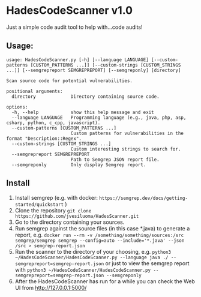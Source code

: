 # HadesCodeScanner v1.0

Just a simple code audit tool to help with...code audits!


## Usage:

```
usage: HadesCodeScanner.py [-h] [--language LANGUAGE] [--custom-patterns [CUSTOM_PATTERNS ...]] [--custom-strings [CUSTOM_STRINGS ...]] [--semgrepreport SEMGREPREPORT] [--semgreponly] [directory]

Scan source code for potential vulnerabilities.

positional arguments:
  directory             Directory containing source code.

options:
  -h, --help            show this help message and exit
  --language LANGUAGE   Programming language (e.g., java, php, asp, csharp, python, c_cpp, javascript).
  --custom-patterns [CUSTOM_PATTERNS ...]
                        Custom patterns for vulnerabilities in the format "Description::Regex".
  --custom-strings [CUSTOM_STRINGS ...]
                        Custom interesting strings to search for.
  --semgrepreport SEMGREPREPORT
                        Path to Semgrep JSON report file.
  --semgreponly         Only display Semgrep report.

```

## Install

1. Install semgrep (e.g. with docker: ```https://semgrep.dev/docs/getting-started/quickstart``` )
2. Clone the repository ```git clone https://github.com/jvesiluoma/HadesScanner.git```
3. Go to the directory containing your sources.
4. Run semgrep against the source files (in this case *.java) to generate a report, e.g. ```docker run --rm -v /something/something/sources:/src semgrep/semgrep semgrep --config=auto --include='*.java' --json /src > semgrep-report.json```
5. Run the scanner to the directory of your choosing, e.g. ```python3 ~/HadesCodeScanner/HadesCodeScanner.py --language java ./ --semgrepreport=semgrep-report.json``` or just to view the semgrep report with ```python3 ~/HadesCodeScanner/HadesCodeScanner.py --semgrepreport=semgrep-report.json --semgreponly```
6. After the HadesCodeScanner has run for a while you can check the Web UI from http://127.0.0.1:5000/


